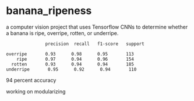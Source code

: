 # banana_ripeness

a computer vision project that uses Tensorflow CNNs to determine whether a banana is ripe, overripe, rotten, or underripe.


                   precision  recall   f1-score   support

    overripe       0.93      0.98      0.95       113
        ripe       0.97      0.94      0.96       154
      rotten       0.93      0.94      0.94       185
    underripe       0.95      0.92      0.94       110

   


94 percent accuracy
   


working on modularizing
